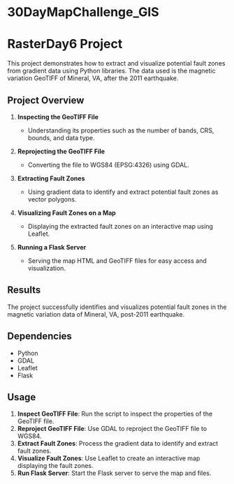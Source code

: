 # 30DayMapChallenge_GIS
# RasterDay6 Project

This project demonstrates how to extract and visualize potential fault zones from gradient data using Python libraries. The data used is the magnetic variation GeoTIFF of Mineral, VA, after the 2011 earthquake.

## Project Overview

1. **Inspecting the GeoTIFF File**
   - Understanding its properties such as the number of bands, CRS, bounds, and data type.

2. **Reprojecting the GeoTIFF File**
   - Converting the file to WGS84 (EPSG:4326) using GDAL.

3. **Extracting Fault Zones**
   - Using gradient data to identify and extract potential fault zones as vector polygons.

4. **Visualizing Fault Zones on a Map**
   - Displaying the extracted fault zones on an interactive map using Leaflet.

5. **Running a Flask Server**
   - Serving the map HTML and GeoTIFF files for easy access and visualization.

## Results

The project successfully identifies and visualizes potential fault zones in the magnetic variation data of Mineral, VA, post-2011 earthquake.

## Dependencies

- Python
- GDAL
- Leaflet
- Flask

## Usage

1. **Inspect GeoTIFF File**: Run the script to inspect the properties of the GeoTIFF file.
2. **Reproject GeoTIFF File**: Use GDAL to reproject the GeoTIFF file to WGS84.
3. **Extract Fault Zones**: Process the gradient data to identify and extract fault zones.
4. **Visualize Fault Zones**: Use Leaflet to create an interactive map displaying the fault zones.
5. **Run Flask Server**: Start the Flask server to serve the map and files.


